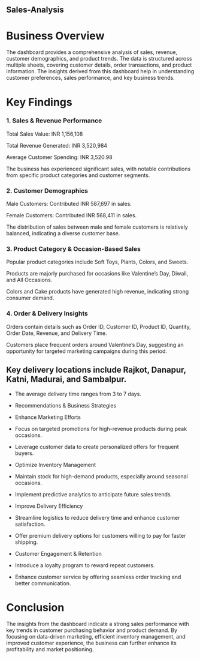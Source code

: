 ## Sales-Analysis

# Business Overview

The dashboard provides a comprehensive analysis of sales, revenue, customer demographics, and product trends. The data is structured across multiple sheets, covering customer details, order transactions, and product information. The insights derived from this dashboard help in understanding customer preferences, sales performance, and key business trends.

# Key Findings

### 1. Sales & Revenue Performance

Total Sales Value: INR 1,156,108

Total Revenue Generated: INR 3,520,984

Average Customer Spending: INR 3,520.98

The business has experienced significant sales, with notable contributions from specific product categories and customer segments.

### 2. Customer Demographics

Male Customers: Contributed INR 587,697 in sales.

Female Customers: Contributed INR 568,411 in sales.

The distribution of sales between male and female customers is relatively balanced, indicating a diverse customer base.

### 3. Product Category & Occasion-Based Sales

Popular product categories include Soft Toys, Plants, Colors, and Sweets.

Products are majorly purchased for occasions like Valentine’s Day, Diwali, and All Occasions.

Colors and Cake products have generated high revenue, indicating strong consumer demand.

### 4. Order & Delivery Insights

Orders contain details such as Order ID, Customer ID, Product ID, Quantity, Order Date, Revenue, and Delivery Time.

Customers place frequent orders around Valentine’s Day, suggesting an opportunity for targeted marketing campaigns during this period.

## Key delivery locations include Rajkot, Danapur, Katni, Madurai, and Sambalpur.

* The average delivery time ranges from 3 to 7 days.

* Recommendations & Business Strategies

* Enhance Marketing Efforts

* Focus on targeted promotions for high-revenue products during peak occasions.

* Leverage customer data to create personalized offers for frequent buyers.

* Optimize Inventory Management

* Maintain stock for high-demand products, especially around seasonal occasions.

* Implement predictive analytics to anticipate future sales trends.

* Improve Delivery Efficiency

* Streamline logistics to reduce delivery time and enhance customer satisfaction.

* Offer premium delivery options for customers willing to pay for faster shipping.

* Customer Engagement & Retention

* Introduce a loyalty program to reward repeat customers.

* Enhance customer service by offering seamless order tracking and better communication.

# Conclusion

The insights from the dashboard indicate a strong sales performance with key trends in customer purchasing behavior and product demand. By focusing on data-driven marketing, efficient inventory management, and improved customer experience, the business can further enhance its profitability and market positioning.
